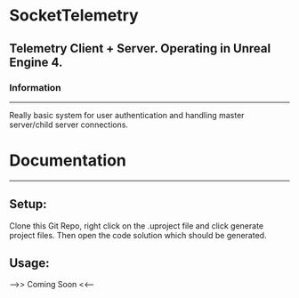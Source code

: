 # SocketTelemetry
## Telemetry Client + Server. Operating in Unreal Engine 4.


### Information 
-------------
Really basic system for user authentication and handling master server/child server connections.


# Documentation
-------------

## Setup:
Clone this Git Repo, right click on the .uproject file and click generate project files.
Then open the code solution which should be generated.

## Usage:
-->> Coming Soon <<--
